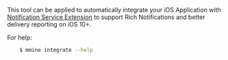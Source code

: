 This tool can be applied to automatically integrate your iOS Application with [Notification Service Extension](https://github.com/infobip/mobile-messaging-sdk-ios/wiki/Notification-Service-Extension-for-Rich-Notifications-and-better-delivery-reporting-on-iOS-10) to support Rich Notifications and better delivery reporting on iOS 10+.

For help:
```bash
    $ mmine integrate --help
```
